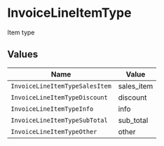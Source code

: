 # InvoiceLineItemType

Item type


## Values

| Name                           | Value                          |
| ------------------------------ | ------------------------------ |
| `InvoiceLineItemTypeSalesItem` | sales_item                     |
| `InvoiceLineItemTypeDiscount`  | discount                       |
| `InvoiceLineItemTypeInfo`      | info                           |
| `InvoiceLineItemTypeSubTotal`  | sub_total                      |
| `InvoiceLineItemTypeOther`     | other                          |